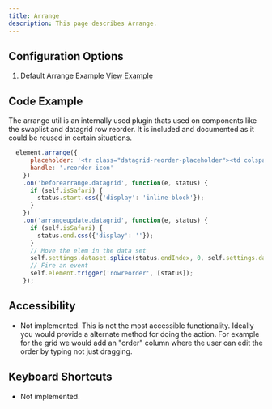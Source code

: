 ```yaml
---
title: Arrange  
description: This page describes Arrange.
---
```


## Configuration Options

1. Default Arrange Example [View Example]( ../components/arrange/example-index)

## Code Example

The arrange util is an internally used plugin thats used on components like the swaplist and datagrid row reorder. It is included and documented as it could be reused in certain situations.

```javascript
  element.arrange({
      placeholder: '<tr class="datagrid-reorder-placeholder"><td colspan="'+ this.visibleColumns().length +'"></td></tr>',
      handle: '.reorder-icon'
    })
    .on('beforearrange.datagrid', function(e, status) {
      if (self.isSafari) {
        status.start.css({'display': 'inline-block'});
      }
    })
    .on('arrangeupdate.datagrid', function(e, status) {
      if (self.isSafari) {
        status.end.css({'display': ''});
      }
      // Move the elem in the data set
      self.settings.dataset.splice(status.endIndex, 0, self.settings.dataset.splice(status.startIndex, 1)[0]);
      // Fire an event
      self.element.trigger('rowreorder', [status]);
    });

```

## Accessibility

-  Not implemented. This is not the most accessible functionality. Ideally you would provide a alternate method for doing the action. For example for the grid we would add an "order" column where the user can edit the order by typing not just dragging.

## Keyboard Shortcuts

-  Not implemented.
